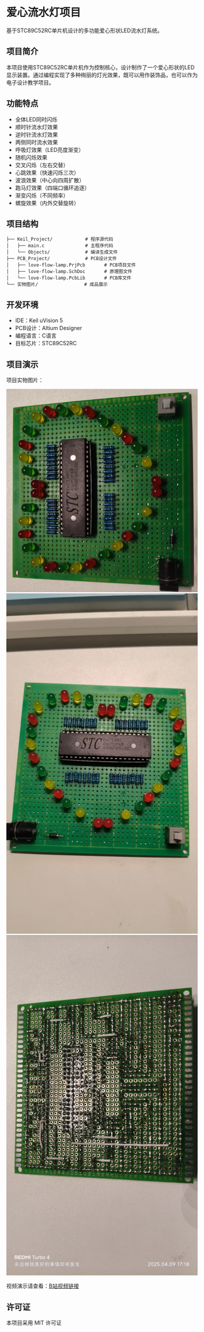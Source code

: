# 爱心流水灯项目

基于STC89C52RC单片机设计的多功能爱心形状LED流水灯系统。

## 项目简介

本项目使用STC89C52RC单片机作为控制核心，设计制作了一个爱心形状的LED显示装置。通过编程实现了多种绚丽的灯光效果，既可以用作装饰品，也可以作为电子设计教学项目。

## 功能特点

- 全体LED同时闪烁
- 顺时针流水灯效果
- 逆时针流水灯效果
- 两侧同时流水效果
- 呼吸灯效果（LED亮度渐变）
- 随机闪烁效果
- 交叉闪烁（左右交替）
- 心跳效果（快速闪烁三次）
- 波浪效果（中心向四周扩散）
- 跑马灯效果（四端口循环追逐）
- 渐变闪烁（不同频率）
- 螺旋效果（内外交替旋转）

## 项目结构

```
├── Keil_Project/            # 程序源代码
│   ├── main.c               # 主程序代码
│   └── Objects/             # 编译生成文件
├── PCB_Project/             # PCB设计文件
│   ├── love-flow-lamp.PrjPcb       # PCB项目文件
│   ├── love-flow-lamp.SchDoc       # 原理图文件
│   └── love-flow-lamp.PcbLib       # PCB库文件
└── 实物图片/                 # 成品展示
```

## 开发环境

- IDE：Keil uVision 5
- PCB设计：Altium Designer
- 编程语言：C语言
- 目标芯片：STC89C52RC

## 项目演示

项目实物图片：

![demo_pic1](./实物图片/demo_pic1.jpg)
![demo_pic2](./实物图片/demo_pic2.jpg)
![demo_pic3](./实物图片/demo_pic3.jpg)

视频演示请查看：[B站视频链接](https://www.bilibili.com/video/BV14DdNYzEGN)

## 许可证

本项目采用 MIT 许可证